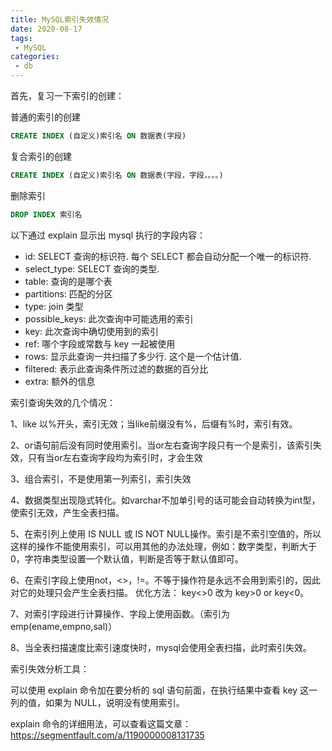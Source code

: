 ```yaml
---
title: MySQL索引失效情况
date: 2020-08-17
tags:
 - MySQL
categories:
 - db
---
```


首先，复习一下索引的创建：

普通的索引的创建

```sql
CREATE INDEX (自定义)索引名 ON 数据表(字段)
```

复合索引的创建

```sql
CREATE INDEX (自定义)索引名 ON 数据表(字段，字段，。。。)
```

删除索引

```sql
DROP INDEX 索引名
```

以下通过 explain 显示出 mysql 执行的字段内容：

- id: SELECT 查询的标识符. 每个 SELECT 都会自动分配一个唯一的标识符.
- select_type: SELECT 查询的类型.
- table: 查询的是哪个表
- partitions: 匹配的分区
- type: join 类型
- possible_keys: 此次查询中可能选用的索引
- key: 此次查询中确切使用到的索引
- ref: 哪个字段或常数与 key 一起被使用
- rows: 显示此查询一共扫描了多少行. 这个是一个估计值.
- filtered: 表示此查询条件所过滤的数据的百分比
- extra: 额外的信息

 

索引查询失效的几个情况：

1、like 以%开头，索引无效；当like前缀没有%，后缀有%时，索引有效。

2、or语句前后没有同时使用索引。当or左右查询字段只有一个是索引，该索引失效，只有当or左右查询字段均为索引时，才会生效

3、组合索引，不是使用第一列索引，索引失效

4、数据类型出现隐式转化。如varchar不加单引号的话可能会自动转换为int型，使索引无效，产生全表扫描。

5、在索引列上使用 IS NULL 或 IS NOT NULL操作。索引是不索引空值的，所以这样的操作不能使用索引，可以用其他的办法处理，例如：数字类型，判断大于0，字符串类型设置一个默认值，判断是否等于默认值即可。

6、在索引字段上使用not，<>，!=。不等于操作符是永远不会用到索引的，因此对它的处理只会产生全表扫描。 优化方法： key<>0 改为 key>0 or key<0。

7、对索引字段进行计算操作、字段上使用函数。（索引为 emp(ename,empno,sal)）

8、当全表扫描速度比索引速度快时，mysql会使用全表扫描，此时索引失效。



索引失效分析工具：

可以使用 explain 命令加在要分析的 sql 语句前面，在执行结果中查看 key 这一列的值，如果为 NULL，说明没有使用索引。

explain 命令的详细用法，可以查看这篇文章：https://segmentfault.com/a/1190000008131735